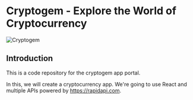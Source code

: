 # Cryptogem - Explore the World of Cryptocurrency

![Cryptogem](https://i.ibb.co/8gh5Jc8/image.png)

## Introduction
This is a code repository for the cryptogem app portal. 

In this, we will create a cryptocurrency app. We're going to use React and multiple APIs powered by https://rapidapi.com.


